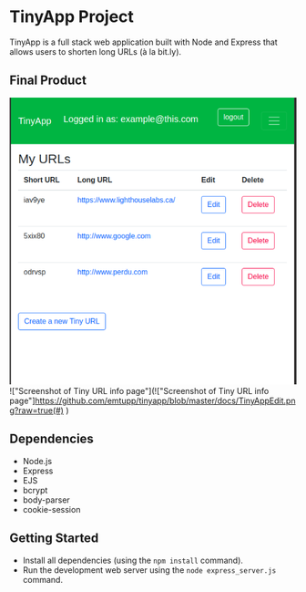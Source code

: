 # TinyApp Project

TinyApp is a full stack web application built with Node and Express that allows users to shorten long URLs (à la bit.ly).

## Final Product

!["screenshot of main URL page"](https://github.com/emtupp/tinyapp/blob/master/docs/TinyAppURLs.png?raw=true)
!["Screenshot of Tiny URL info page"](!["Screenshot of Tiny URL info page"]https://github.com/emtupp/tinyapp/blob/master/docs/TinyAppEdit.png?raw=true(#)
)

## Dependencies

- Node.js
- Express
- EJS
- bcrypt
- body-parser
- cookie-session

## Getting Started

- Install all dependencies (using the `npm install` command).
- Run the development web server using the `node express_server.js` command.